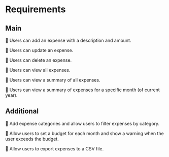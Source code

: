 # Requirements

## Main

🔴 Users can add an expense with a description and amount.

🔴 Users can update an expense.

🔴 Users can delete an expense.

🔴 Users can view all expenses.

🔴 Users can view a summary of all expenses.

🔴 Users can view a summary of expenses for a specific month (of current year).

## Additional

🔴 Add expense categories and allow users to filter expenses by category.

🔴 Allow users to set a budget for each month and show a warning when the user exceeds the budget.

🔴 Allow users to export expenses to a CSV file.
